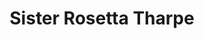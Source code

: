 ---
pid: ls67
title: Sister Rosetta Tharpe
location_transcription: somewhere with a lot of foot traffic so people know who she
  is
coordinates: "[-75.170618902181, 39.957944832545]"
zipcode: NJ08002
gen_neighborhood: 
neighborhood: 
outside_phl: Cherry Hill NJ
age: '25'
age_range: 20-29
instagram: 
image_file_name: ls_67.jpg
proposal_transcription: She's from Philly, created Rock 'N' Roll, was also a QWOC
  -> S.R.T. jammin' out on her guitar
topic: African Americans,Person,Music,Women
topic_summary: 0, 0, 0, 0, 0
type: Other No Form
keywords_other: 
credit: 
image_labels: 
twitter: 
facebook: 
permalink: "/monuments/ls67/"
layout: item-page
---